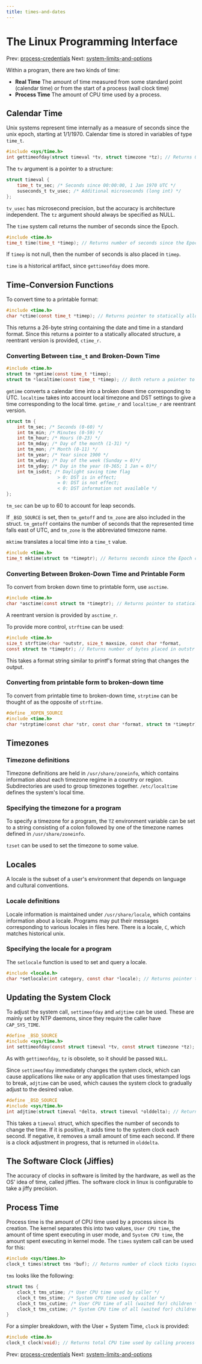 ```yaml
---
title: times-and-dates
---
```


# The Linux Programming Interface

Prev: [process-credentials](process-credentials.md)
Next: [system-limits-and-options](system-limits-and-options.md)

Within a program, there are two kinds of time:

- **Real Time** The amount of time measured from some standard point (calendar time) or from the start of a process (wall clock time)
- **Process Time** The amount of CPU time used by a process.

## Calendar Time

Unix systems represent time internally as a measure of seconds since the unix epoch, starting at 1/1/1970. Calendar time is stored in variables of type `time_t`.

```c
#include <sys/time.h>
int gettimeofday(struct timeval *tv, struct timezone *tz); // Returns 0 on success, or –1 on error
```

The `tv` argument is a pointer to a structure:

```c
struct timeval {
    time_t tv_sec; /* Seconds since 00:00:00, 1 Jan 1970 UTC */
    suseconds_t tv_usec; /* Additional microseconds (long int) */
};
```

`tv_usec` has microsecond precision, but the accuracy is architecture independent. The `tz` argument should always be specified as NULL.

The `time` system call returns the number of seconds since the Epoch.


```c
#include <time.h>
time_t time(time_t *timep); // Returns number of seconds since the Epoch,or (time_t) –1 on error
```

If `timep` is not null, then the number of seconds is also placed in `timep`.

`time` is a historical artifact, since `gettimeofday` does more.

## Time-Conversion Functions

To convert time to a printable format:

```c
#include <time.h>
char *ctime(const time_t *timep); // Returns pointer to statically allocated string terminated by newline and \0 on success, or NULL on error
```

This returns a 26-byte string containing the date and time in a standard format.
Since this returns a pointer to a statically allocated structure, a reentrant version is provided, `ctime_r`.

### Converting Between `time_t` and Broken-Down Time

```c
#include <time.h>
struct tm *gmtime(const time_t *timep);
struct tm *localtime(const time_t *timep); // Both return a pointer to a statically allocated broken-down time structure on success, or NULL on error
```

`gmtime` converts a calendar time into a broken down time corresponding to UTC. `localtime` takes into account local timezone and DST settings to give a time corresponding to the local time. `gmtime_r` and `localtime_r` are reentrant version.

```c
struct tm {
    int tm_sec; /* Seconds (0-60) */
    int tm_min; /* Minutes (0-59) */
    int tm_hour; /* Hours (0-23) */
    int tm_mday; /* Day of the month (1-31) */
    int tm_mon; /* Month (0-11) */
    int tm_year; /* Year since 1900 */
    int tm_wday; /* Day of the week (Sunday = 0)*/
    int tm_yday; /* Day in the year (0-365; 1 Jan = 0)*/
    int tm_isdst; /* Daylight saving time flag
                   > 0: DST is in effect;
                   = 0: DST is not effect;
                   < 0: DST information not available */
};
```

`tm_sec` can be up to 60 to account for leap seconds.

If `_BSD_SOURCE` is set, then `tm_gmtoff` and `tm_zone` are also included in the struct. `tm_gmtoff` contains the number of seconds that the represented time falls east of UTC, and `tm_zone` is the abbreviated timezone name.

`mktime` translates a local time into a `time_t` value.

```c
#include <time.h>
time_t mktime(struct tm *timeptr); // Returns seconds since the Epoch corresponding to timeptr on success, or (time_t) –1 on error
```

### Converting Between Broken-Down Time and Printable Form

To convert from broken down time to printable form, use `asctime`.

```c
#include <time.h>
char *asctime(const struct tm *timeptr); // Returns pointer to statically allocated string terminated by newline and \0 on success, or NULL on error
```

A reentrant version is provided by `asctime_r`.

To provide more control, `strftime` can be used:

```c
#include <time.h>
size_t strftime(char *outstr, size_t maxsize, const char *format,
const struct tm *timeptr); // Returns number of bytes placed in outstr (excluding terminating null byte) on success, or 0 on error
```

This takes a format string similar to printf's format string that changes the output.

### Converting from printable form to broken-down time

To convert from printable time to broken-down time, `strptime` can be thought of as the opposite of `strftime`.

```c
#define _XOPEN_SOURCE
#include <time.h>
char *strptime(const char *str, const char *format, struct tm *timeptr); // Returns pointer to next unprocessed character in str on success, or NULL on error
```

## Timezones

### Timezone definitions

Timezone definitions are held in `/usr/share/zoneinfo`, which contains information about each timezone regime in a country or region. Subdirectories are used to group timezones together. `/etc/localtime` defines the system's local time.

### Specifying the timezone for a program

To specify a timezone for a program, the `TZ` environment variable can be set to a string consisting of a colon followed by one of the timezone names defined in `/usr/share/zoneinfo`.

`tzset` can be used to set the timezone to some value.

## Locales

A locale is the subset of a user's environment that depends on language and cultural conventions.

### Locale definitions

Locale information is maintained under `/usr/share/locale`, which contains information about a locale. Programs may put their messages corresponding to various locales in files here.
There is a locale, `C`, which matches historical unix.

### Specifying the locale for a program

The `setlocale` function is used to set and query a locale.

```c
#include <locale.h>
char *setlocale(int category, const char *locale); // Returns pointer to a (usually statically allocated) string identifying the new or current locale on success, or NULL on error
```

## Updating the System Clock

To adjust the system call, `settimeofday` and `adjtime` can be used. These are mainly set by NTP daemons, since they require the caller have `CAP_SYS_TIME`.

```c
#define _BSD_SOURCE
#include <sys/time.h>
int settimeofday(const struct timeval *tv, const struct timezone *tz); // Returns 0 on success, or –1 on error
```

As with `gettimeofday`, `tz` is obsolete, so it should be passed `NULL`.

Since `settimeofday` immediately changes the system clock, which can cause applications like `make` or any application that uses timestamped logs to break, `adjtime` can be used, which causes the system clock to gradually adjust to the desired value.

```c
#define _BSD_SOURCE
#include <sys/time.h>
int adjtime(struct timeval *delta, struct timeval *olddelta); // Returns 0 on success, or –1 on error
```

This takes a `timeval` struct, which specifies the number of seconds to change the time. If it is positive, it adds time to the system clock each second. If negative, it removes a small amount of time each second. If there is a clock adjustment in progress, that is returned in `olddelta`.

## The Software Clock (Jiffies)

The accuracy of clocks in software is limited by the hardware, as well as the OS' idea of time, called jiffies. The software clock in linux is configurable to take a jiffy precision.

## Process Time

Process time is the amount of CPU time used by a process since its creation. The kernel separates this into two values, `User CPU time`, the amount of time spent executing in user mode, and `System CPU time`, the amount spent executing in kernel mode. The `times` system call can be used for this:

```c
#include <sys/times.h>
clock_t times(struct tms *buf); // Returns number of clock ticks (sysconf(_SC_CLK_TCK)) since “arbitrary” time in past on success, or (clock_t) –1 on error
```

`tms` looks like the following:

```c
struct tms {
    clock_t tms_utime; /* User CPU time used by caller */
    clock_t tms_stime; /* System CPU time used by caller */
    clock_t tms_cutime; /* User CPU time of all (waited for) children */
    clock_t tms_cstime; /* System CPU time of all (waited for) children */
}
```

For a simpler breakdown, with the User + System Time, `clock` is provided:

```c
#include <time.h>
clock_t clock(void); // Returns total CPU time used by calling process measured in CLOCKS_PER_SEC, or (clock_t) –1 on error
```



Prev: [process-credentials](process-credentials.md)
Next: [system-limits-and-options](system-limits-and-options.md)
